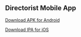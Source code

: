 Directorist Mobile App
---

[Download APK for Android](https://directorist.com/mobile-app/)

[Download IPA for iOS](https://directorist.com/mobile-app/)
